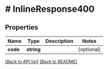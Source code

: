 # # InlineResponse400

## Properties

Name | Type | Description | Notes
------------ | ------------- | ------------- | -------------
**code** | **string** |  | [optional]

[[Back to API list]](../../README.md#endpoints) [[Back to README]](../../README.md)
